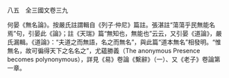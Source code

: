八五　全三國文卷三九

何晏《無名論》。按嚴氏註謂輯自《列子·仲尼》篇註。張湛註“蕩蕩乎民無能名焉”句，引晏此《論》；註《天瑞》篇“無知也，無能也”云云，又引晏《道論》，嚴氏漏輯。《道論》：“夫道之而無語，名之而無名”，與此篇“道本無名”相發明。“惟無名，故可徧得天下之名名之”，尤藴勝義（The anonymous Presence becomes polynonymous），詳見《易》卷論《繫辭》（一）、又《老子》卷論第一章。
